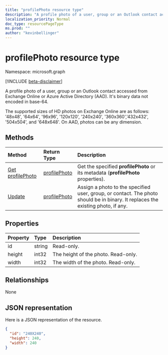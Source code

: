 ```yaml
---
title: "profilePhoto resource type"
description: "A profile photo of a user, group or an Outlook contact accessed from Exchange Online or Azure Active Directory (AAD). It's binary data not encoded in base-64."
localization_priority: Normal
doc_type: resourcePageType
ms.prod: ""
author: "kevinbellinger"
---
```


# profilePhoto resource type

Namespace: microsoft.graph

[!INCLUDE [beta-disclaimer](../../includes/beta-disclaimer.md)]

A profile photo of a user, group or an Outlook contact accessed from Exchange Online or Azure Active Directory (AAD). It's binary data not encoded in base-64.

The supported sizes of HD photos on Exchange Online are as follows: '48x48', '64x64', '96x96', '120x120', '240x240',
'360x360','432x432', '504x504', and '648x648'. On AAD, photos can be any dimension.

## Methods

| Method       | Return Type  |Description|
|:---------------|:--------|:----------|
|[Get profilePhoto](../api/profilephoto-get.md) | [profilePhoto](profilephoto.md) |Get the specified **profilePhoto** or its metadata (**profilePhoto** properties). |
|[Update](../api/profilephoto-update.md) | [profilePhoto](profilephoto.md)  |Assign a photo to the specified user, group, or contact. The photo should be in binary. It replaces the existing photo, if any. |

## Properties
| Property	   | Type	|Description|
|:---------------|:--------|:----------|
|id|string|Read-only.|
|height|int32|The height of the photo. Read-only.|
|width|int32|The width of the photo. Read-only.|

## Relationships
None


## JSON representation

Here is a JSON representation of the resource.

<!-- {
  "blockType": "resource",
  "optionalProperties": [

  ],
  "keyProperty": "id",
  "@odata.type": "microsoft.graph.profilePhoto"
}-->

```json
{
  "id": "240X240",
  "height": 240,
  "width": 240
}
```
<!-- uuid: 8fcb5dbc-d5aa-4681-8e31-b001d5168d79
2015-10-25 14:57:30 UTC -->
<!--
{
  "type": "#page.annotation",
  "description": "profilePhoto resource",
  "keywords": "",
  "section": "documentation",
  "tocPath": "",
  "suppressions": []
}
-->


